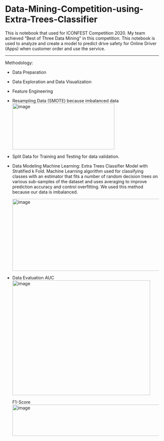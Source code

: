 # Data-Mining-Competition-using-Extra-Trees-Classifier

This is notebook that used for ICONFEST Competition 2020. My team achieved "Best of Three Data Mining" in this competition.
This notebook is used to analyze and create a model to predict drive safety for Online Driver (Apps) when customer order and use the service.

------------------------------------------------------------------------------------------
Methodology:
- Data Preparation
- Data Exploration and Data Visualization
- Feature Engineering
- Resampling Data (SMOTE) because imbalanced data
  <img width="334" height="151" alt="image" src="https://github.com/user-attachments/assets/11ffd1d0-ff55-424e-8075-3d65ab1a9620" />

- Split Data for Training and Testing for data validation.
- Data Modeling
  Machine Learning: Extra Trees Classifier Model with Stratified k Fold.
  Machine Learning algorithm used for classifying classes with an estimator that fits a number of random decision trees on various sub-samples
  of the dataset and uses averaging to improve prediction accuracy and control overfitting. We used this method because our data is imbalanced.

  <img width="557" height="235" alt="image" src="https://github.com/user-attachments/assets/ebd1d7ad-4273-4f8c-8365-63c65d1c1f8d" />

- Data Evaluation
  AUC
  <img width="451" height="375" alt="image" src="https://github.com/user-attachments/assets/f9deadd6-8d65-4371-84d9-12a858dae4b5" />

  F1-Score
  <img width="535" height="102" alt="image" src="https://github.com/user-attachments/assets/c0df3d5f-3890-4b40-a287-58bd3157c524" />

